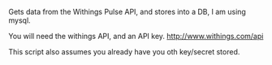 Gets data from the Withings Pulse API, and stores into a DB, I am using mysql.

You will need the withings API, and an API key.
http://www.withings.com/api

This script also assumes you already have you oth key/secret stored.
